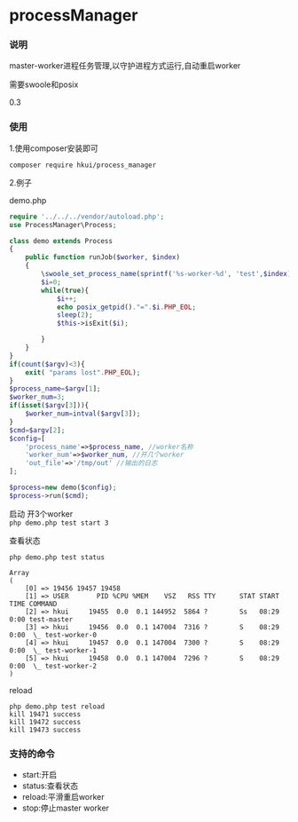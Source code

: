 # processManager
### 说明
master-worker进程任务管理,以守护进程方式运行,自动重启worker

需要swoole和posix

0.3

### 使用
1.使用composer安装即可
```
composer require hkui/process_manager
```
2.例子

demo.php
```php
require '../../../vendor/autoload.php';
use ProcessManager\Process;

class demo extends Process
{
    public function runJob($worker, $index)
    {
        \swoole_set_process_name(sprintf('%s-worker-%d', 'test',$index));
        $i=0;
        while(true){
            $i++;
            echo posix_getpid()."=".$i.PHP_EOL;
            sleep(2);
            $this->isExit($i);

        }
    }
}
if(count($argv)<3){
    exit( "params lost".PHP_EOL);
}
$process_name=$argv[1];
$worker_num=3;
if(isset($argv[3])){
    $worker_num=intval($argv[3]);
}
$cmd=$argv[2];
$config=[
    'process_name'=>$process_name, //worker名称
    'worker_num'=>$worker_num, //开几个worker
    'out_file'=>'/tmp/out' //输出的日志
];

$process=new demo($config);
$process->run($cmd);


```
启动 开3个worker    
```php demo.php test start 3```

查看状态
```
php demo.php test status

Array
(
    [0] => 19456 19457 19458
    [1] => USER       PID %CPU %MEM    VSZ   RSS TTY      STAT START   TIME COMMAND
    [2] => hkui     19455  0.0  0.1 144952  5864 ?        Ss   08:29   0:00 test-master
    [3] => hkui     19456  0.0  0.1 147004  7316 ?        S    08:29   0:00  \_ test-worker-0
    [4] => hkui     19457  0.0  0.1 147004  7300 ?        S    08:29   0:00  \_ test-worker-1
    [5] => hkui     19458  0.0  0.1 147004  7296 ?        S    08:29   0:00  \_ test-worker-2
)

```
reload
```
php demo.php test reload
kill 19471 success
kill 19472 success
kill 19473 success
```

### 支持的命令
* start:开启
* status:查看状态
* reload:平滑重启worker
* stop:停止master worker

